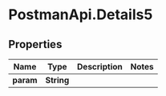 # PostmanApi.Details5

## Properties

Name | Type | Description | Notes
------------ | ------------- | ------------- | -------------
**param** | **String** |  | 


